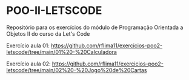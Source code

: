 # POO-II-LETSCODE
Repositório para os exercícios do módulo de Programação Orientada a Objetos II do curso da Let's Code

Exercício aula 01:
https://github.com/rflima11/exercicios-poo2-letscode/tree/main/01%20-%20Calculadora

Exercício aula 02:
https://github.com/rflima11/exercicios-poo2-letscode/tree/main/02%20-%20Jogo%20de%20Cartas
